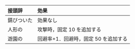 | 接頭辞     | 効果                                 |
| :--------- | :----------------------------------- |
| 錆びついた | 効果なし                             |
| 人形の     | 攻撃時，固定 10 を追加する           |
| 遊園の     | 回避率+1．回避時，固定 50 を追加する |
